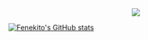 <div id="header" align="center">
  <img src="https://i.imgur.com/iCGQ82q.png"/>
</div>

[![Fenekito's GitHub stats](https://github-readme-stats.vercel.app/api?username=Fenekito)](https://github.com/anuraghazra/github-readme-stats)
